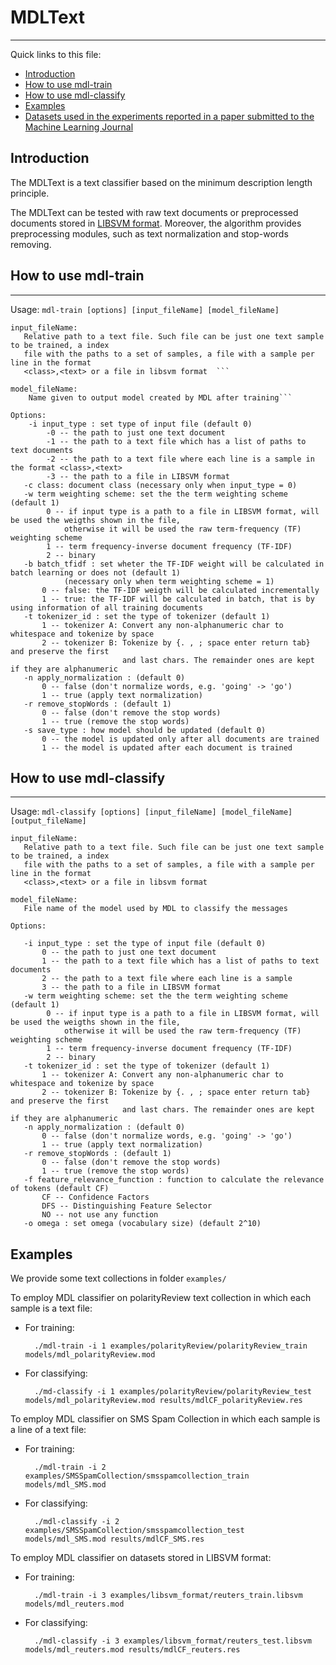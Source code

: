 # MDLText
----------

Quick links to this file:

* [Introduction](#introduction)
* [How to use mdl-train](#how-to-use-mdl-train)
* [How to use mdl-classify](#how-to-use-mdl-classify)
* [Examples](#examples)
* [Datasets used in the experiments reported in a paper submitted to the Machine Learning Journal](examples/libsvm_format/ML_journal/)

## Introduction
The MDLText is a text classifier based on the minimum description length principle. 

The MDLText can be tested with raw text documents or preprocessed documents stored in [LIBSVM format](https://www.csie.ntu.edu.tw/~cjlin/libsvm/). Moreover, the algorithm provides preprocessing modules, such as text normalization and stop-words removing.


## How to use mdl-train

------------------------------------------------------------------------------
Usage: ```mdl-train [options] [input_fileName] [model_fileName]``` 

```
input_fileName: 
   Relative path to a text file. Such file can be just one text sample to be trained, a index
   file with the paths to a set of samples, a file with a sample per line in the format
   <class>,<text> or a file in libsvm format  ```

model_fileName: 
    Name given to output model created by MDL after training```

Options:
    -i input_type : set type of input file (default 0)  
        -0 -- the path to just one text document  
        -1 -- the path to a text file which has a list of paths to text documents  
        -2 -- the path to a text file where each line is a sample in the format <class>,<text>      
        -3 -- the path to a file in LIBSVM format 
   -c class: document class (necessary only when input_type = 0)
   -w term weighting scheme: set the the term weighting scheme (default 1)
   	    0 -- if input type is a path to a file in LIBSVM format, will be used the weigths shown in the file,
   			otherwise it will be used the raw term-frequency (TF) weighting scheme
   	    1 -- term frequency-inverse document frequency (TF-IDF)
   	    2 -- binary
   -b batch_tfidf : set wheter the TF-IDF weight will be calculated in batch learning or does not (default 1)
   			(necessary only when term weighting scheme = 1)
       0 -- false: the TF-IDF weigth will be calculated incrementally
       1 -- true: the TF-IDF will be calculated in batch, that is by using information of all training documents
   -t tokenizer_id : set the type of tokenizer (default 1)
       1 -- tokenizer A: Convert any non-alphanumeric char to whitespace and tokenize by space
       2 -- tokenizer B: Tokenize by {. , ; space enter return tab} and preserve the first
                         and last chars. The remainder ones are kept if they are alphanumeric
   -n apply_normalization : (default 0)
       0 -- false (don't normalize words, e.g. 'going' -> 'go')
       1 -- true (apply text normalization)
   -r remove_stopWords : (default 1)
       0 -- false (don't remove the stop words)
       1 -- true (remove the stop words)
   -s save_type : how model should be updated (default 0)
       0 -- the model is updated only after all documents are trained
       1 -- the model is updated after each document is trained
``` 


## How to use mdl-classify

------------------------------------------------------------------------------
Usage: ```mdl-classify [options] [input_fileName] [model_fileName] [output_fileName]```

```
input_fileName:
   Relative path to a text file. Such file can be just one text sample to be trained, a index
   file with the paths to a set of samples, a file with a sample per line in the format
   <class>,<text> or a file in libsvm format

model_fileName:
   File name of the model used by MDL to classify the messages

Options:

   -i input_type : set the type of input file (default 0)
       0 -- the path to just one text document
       1 -- the path to a text file which has a list of paths to text documents
       2 -- the path to a text file where each line is a sample
       3 -- the path to a file in LIBSVM format
   -w term weighting scheme: set the the term weighting scheme (default 1)
   	    0 -- if input type is a path to a file in LIBSVM format, will be used the weigths shown in the file,
   			otherwise it will be used the raw term-frequency (TF) weighting scheme
   	    1 -- term frequency-inverse document frequency (TF-IDF)
   	    2 -- binary
   -t tokenizer_id : set the type of tokenizer (default 1)
       1 -- tokenizer A: Convert any non-alphanumeric char to whitespace and tokenize by space
       2 -- tokenizer B: Tokenize by {. , ; space enter return tab} and preserve the first
                         and last chars. The remainder ones are kept if they are alphanumeric
   -n apply_normalization : (default 0)
       0 -- false (don't normalize words, e.g. 'going' -> 'go')
       1 -- true (apply text normalization)
   -r remove_stopWords : (default 1)
       0 -- false (don't remove the stop words)
       1 -- true (remove the stop words)
   -f feature_relevance_function : function to calculate the relevance of tokens (default CF)
       CF -- Confidence Factors
       DFS -- Distinguishing Feature Selector
       NO -- not use any function
   -o omega : set omega (vocabulary size) (default 2^10) 
```

## Examples

We provide some text collections in folder ```examples/```


To employ MDL classifier on polarityReview text collection in which each sample is a text file:

* For training:
		
		./mdl-train -i 1 examples/polarityReview/polarityReview_train models/mdl_polarityReview.mod
		
* For classifying:
		
		./md-classify -i 1 examples/polarityReview/polarityReview_test models/mdl_polarityReview.mod results/mdlCF_polarityReview.res
		


To employ MDL classifier on SMS Spam Collection in which each sample is a line of a text file:

* For training:
		
		./mdl-train -i 2 examples/SMSSpamCollection/smsspamcollection_train models/mdl_SMS.mod
		
* For classifying:
		
		./mdl-classify -i 2 examples/SMSSpamCollection/smsspamcollection_test models/mdl_SMS.mod results/mdlCF_SMS.res
		

To employ MDL classifier on datasets stored in LIBSVM format:

* For training:
		
		./mdl-train -i 3 examples/libsvm_format/reuters_train.libsvm models/mdl_reuters.mod
		
* For classifying:
		
		./mdl-classify -i 3 examples/libsvm_format/reuters_test.libsvm models/mdl_reuters.mod results/mdlCF_reuters.res
